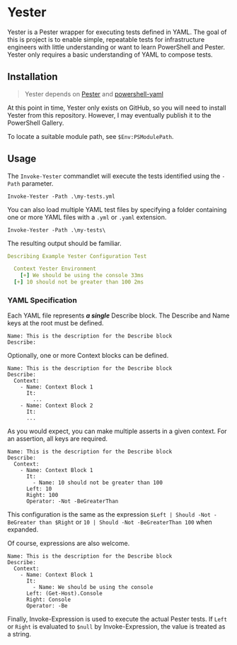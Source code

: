 # Yester

Yester is a Pester wrapper for executing tests defined in YAML. The goal of this is project is to enable simple, repeatable tests for infrastructure engineers with little understanding or want to learn PowerShell and Pester. Yester only requires a basic understanding of YAML to compose tests. 

## Installation
> Yester depends on  [Pester]([https://github.com/Pester/Pester](https://github.com/Pester/Pester)) and [powershell-yaml]([https://github.com/cloudbase/powershell-yaml](https://github.com/cloudbase/powershell-yaml))


At this point in time, Yester only exists on GitHub, so you will need to install Yester from this repository. However, I may eventually publish it to the PowerShell Gallery.

To locate a suitable module path, see    `$Env:PSModulePath`. 

## Usage
The `Invoke-Yester` commandlet will execute the tests identified using the `-Path` parameter.

`Invoke-Yester -Path .\my-tests.yml`

You can also load multiple YAML test files by specifying a folder containing one or more YAML files with a `.yml` or `.yaml` extension.

`Invoke-Yester -Path .\my-tests\`

The resulting output should be familiar.
```yaml
Describing Example Yester Configuration Test

  Context Yester Environment
    [+] We should be using the console 33ms
  [+] 10 should not be greater than 100 2ms
```


### YAML Specification
Each YAML file represents ***a single*** Describe block. The Describe and Name keys at the root must be defined.

```
Name: This is the description for the Describe block
Describe:
```
Optionally, one or more Context blocks can be defined.
```
Name: This is the description for the Describe block
Describe:
  Context:
    - Name: Context Block 1
      It:
        ...
    - Name: Context Block 2
      It:
      ...
```
As you would expect, you can make multiple asserts in a given context. For an assertion, all keys are required.

```
Name: This is the description for the Describe block
Describe:
  Context:
    - Name: Context Block 1
      It:
        - Name: 10 should not be greater than 100
	  Left: 10
	  Right: 100
	  Operator: -Not -BeGreaterThan
```
This configuration is the same as the expression `$Left | Should -Not -BeGreater than $Right` or  `10 | Should -Not -BeGreaterThan 100` when expanded.

Of course, expressions are also welcome.
```
Name: This is the description for the Describe block
Describe:
  Context:
    - Name: Context Block 1
      It:
        - Name: We should be using the console
	  Left: (Get-Host).Console
	  Right: Console
	  Operator: -Be
```
Finally, Invoke-Expression is used to execute the actual Pester tests. If `Left` or `Right` is evaluated to `$null` by Invoke-Expression, the value is treated as a string.
